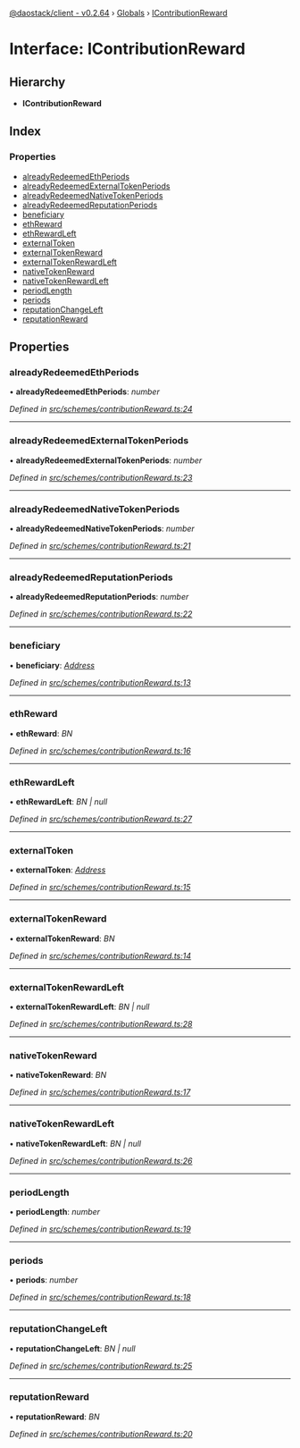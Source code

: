 [@daostack/client - v0.2.64](../README.md) › [Globals](../globals.md) › [IContributionReward](icontributionreward.md)

# Interface: IContributionReward

## Hierarchy

* **IContributionReward**

## Index

### Properties

* [alreadyRedeemedEthPeriods](icontributionreward.md#alreadyredeemedethperiods)
* [alreadyRedeemedExternalTokenPeriods](icontributionreward.md#alreadyredeemedexternaltokenperiods)
* [alreadyRedeemedNativeTokenPeriods](icontributionreward.md#alreadyredeemednativetokenperiods)
* [alreadyRedeemedReputationPeriods](icontributionreward.md#alreadyredeemedreputationperiods)
* [beneficiary](icontributionreward.md#beneficiary)
* [ethReward](icontributionreward.md#ethreward)
* [ethRewardLeft](icontributionreward.md#ethrewardleft)
* [externalToken](icontributionreward.md#externaltoken)
* [externalTokenReward](icontributionreward.md#externaltokenreward)
* [externalTokenRewardLeft](icontributionreward.md#externaltokenrewardleft)
* [nativeTokenReward](icontributionreward.md#nativetokenreward)
* [nativeTokenRewardLeft](icontributionreward.md#nativetokenrewardleft)
* [periodLength](icontributionreward.md#periodlength)
* [periods](icontributionreward.md#periods)
* [reputationChangeLeft](icontributionreward.md#reputationchangeleft)
* [reputationReward](icontributionreward.md#reputationreward)

## Properties

###  alreadyRedeemedEthPeriods

• **alreadyRedeemedEthPeriods**: *number*

*Defined in [src/schemes/contributionReward.ts:24](https://github.com/dorgtech/client/blob/74940d1/src/schemes/contributionReward.ts#L24)*

___

###  alreadyRedeemedExternalTokenPeriods

• **alreadyRedeemedExternalTokenPeriods**: *number*

*Defined in [src/schemes/contributionReward.ts:23](https://github.com/dorgtech/client/blob/74940d1/src/schemes/contributionReward.ts#L23)*

___

###  alreadyRedeemedNativeTokenPeriods

• **alreadyRedeemedNativeTokenPeriods**: *number*

*Defined in [src/schemes/contributionReward.ts:21](https://github.com/dorgtech/client/blob/74940d1/src/schemes/contributionReward.ts#L21)*

___

###  alreadyRedeemedReputationPeriods

• **alreadyRedeemedReputationPeriods**: *number*

*Defined in [src/schemes/contributionReward.ts:22](https://github.com/dorgtech/client/blob/74940d1/src/schemes/contributionReward.ts#L22)*

___

###  beneficiary

• **beneficiary**: *[Address](../globals.md#address)*

*Defined in [src/schemes/contributionReward.ts:13](https://github.com/dorgtech/client/blob/74940d1/src/schemes/contributionReward.ts#L13)*

___

###  ethReward

• **ethReward**: *BN*

*Defined in [src/schemes/contributionReward.ts:16](https://github.com/dorgtech/client/blob/74940d1/src/schemes/contributionReward.ts#L16)*

___

###  ethRewardLeft

• **ethRewardLeft**: *BN | null*

*Defined in [src/schemes/contributionReward.ts:27](https://github.com/dorgtech/client/blob/74940d1/src/schemes/contributionReward.ts#L27)*

___

###  externalToken

• **externalToken**: *[Address](../globals.md#address)*

*Defined in [src/schemes/contributionReward.ts:15](https://github.com/dorgtech/client/blob/74940d1/src/schemes/contributionReward.ts#L15)*

___

###  externalTokenReward

• **externalTokenReward**: *BN*

*Defined in [src/schemes/contributionReward.ts:14](https://github.com/dorgtech/client/blob/74940d1/src/schemes/contributionReward.ts#L14)*

___

###  externalTokenRewardLeft

• **externalTokenRewardLeft**: *BN | null*

*Defined in [src/schemes/contributionReward.ts:28](https://github.com/dorgtech/client/blob/74940d1/src/schemes/contributionReward.ts#L28)*

___

###  nativeTokenReward

• **nativeTokenReward**: *BN*

*Defined in [src/schemes/contributionReward.ts:17](https://github.com/dorgtech/client/blob/74940d1/src/schemes/contributionReward.ts#L17)*

___

###  nativeTokenRewardLeft

• **nativeTokenRewardLeft**: *BN | null*

*Defined in [src/schemes/contributionReward.ts:26](https://github.com/dorgtech/client/blob/74940d1/src/schemes/contributionReward.ts#L26)*

___

###  periodLength

• **periodLength**: *number*

*Defined in [src/schemes/contributionReward.ts:19](https://github.com/dorgtech/client/blob/74940d1/src/schemes/contributionReward.ts#L19)*

___

###  periods

• **periods**: *number*

*Defined in [src/schemes/contributionReward.ts:18](https://github.com/dorgtech/client/blob/74940d1/src/schemes/contributionReward.ts#L18)*

___

###  reputationChangeLeft

• **reputationChangeLeft**: *BN | null*

*Defined in [src/schemes/contributionReward.ts:25](https://github.com/dorgtech/client/blob/74940d1/src/schemes/contributionReward.ts#L25)*

___

###  reputationReward

• **reputationReward**: *BN*

*Defined in [src/schemes/contributionReward.ts:20](https://github.com/dorgtech/client/blob/74940d1/src/schemes/contributionReward.ts#L20)*
